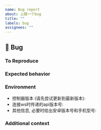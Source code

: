 ```yaml
---
name: Bug report
about: 上报一个bug
title: ""
labels: bug
assignees: ""
---
```


## 🐛 Bug

<!-- 清晰的描述你遇到的错误 -->

### To Reproduce

<!-- 给出复现这个bug的方式 (可以直接给出json指令) -->

### Expected behavior

<!-- 期望程序运行的结果 -->

### Environment

- 控制器版本 (请先尝试更新到最新版本)<!-- (e.g. 1.2.0) -->:
- 连接ws时传递的api版本号<!-- (e.g. 1) -->:
- 其他信息, 必要时给出安卓版本号和手机型号:

### Additional context

<!-- 对于这个问题的额外补充 -->
